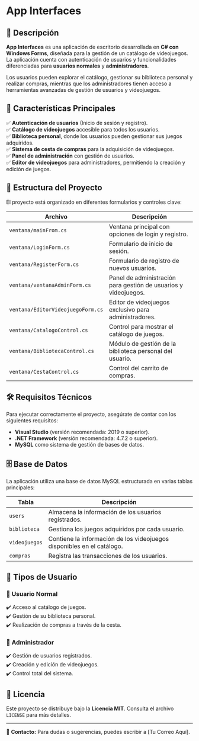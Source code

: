 # App Interfaces  

## 📌 Descripción  

**App Interfaces** es una aplicación de escritorio desarrollada en **C# con Windows Forms**, diseñada para la gestión de un catálogo de videojuegos. La aplicación cuenta con autenticación de usuarios y funcionalidades diferenciadas para **usuarios normales** y **administradores**.  

Los usuarios pueden explorar el catálogo, gestionar su biblioteca personal y realizar compras, mientras que los administradores tienen acceso a herramientas avanzadas de gestión de usuarios y videojuegos.  

## 🚀 Características Principales  

✅ **Autenticación de usuarios** (Inicio de sesión y registro).  
✅ **Catálogo de videojuegos** accesible para todos los usuarios.  
✅ **Biblioteca personal**, donde los usuarios pueden gestionar sus juegos adquiridos.  
✅ **Sistema de cesta de compras** para la adquisición de videojuegos.  
✅ **Panel de administración** con gestión de usuarios.  
✅ **Editor de videojuegos** para administradores, permitiendo la creación y edición de juegos.  

## 📂 Estructura del Proyecto  

El proyecto está organizado en diferentes formularios y controles clave:  

| Archivo                        | Descripción |
|--------------------------------|------------|
| `ventana/mainFrom.cs`         | Ventana principal con opciones de login y registro. |
| `ventana/LoginForm.cs`        | Formulario de inicio de sesión. |
| `ventana/RegisterForm.cs`     | Formulario de registro de nuevos usuarios. |
| `ventana/ventanaAdminForm.cs` | Panel de administración para gestión de usuarios y videojuegos. |
| `ventana/EditorVideojuegoForm.cs` | Editor de videojuegos exclusivo para administradores. |
| `ventana/CatalogoControl.cs`  | Control para mostrar el catálogo de juegos. |
| `ventana/BibliotecaControl.cs` | Módulo de gestión de la biblioteca personal del usuario. |
| `ventana/CestaControl.cs`     | Control del carrito de compras. |

## 🛠️ Requisitos Técnicos  

Para ejecutar correctamente el proyecto, asegúrate de contar con los siguientes requisitos:  

- **Visual Studio** (versión recomendada: 2019 o superior).  
- **.NET Framework** (versión recomendada: 4.7.2 o superior).  
- **MySQL** como sistema de gestión de bases de datos.  

## 🗄️ Base de Datos  

La aplicación utiliza una base de datos MySQL estructurada en varias tablas principales:  

| Tabla      | Descripción |
|-----------|------------|
| `users`   | Almacena la información de los usuarios registrados. |
| `biblioteca` | Gestiona los juegos adquiridos por cada usuario. |
| `videojuegos` | Contiene la información de los videojuegos disponibles en el catálogo. |
| `compras` | Registra las transacciones de los usuarios. |

## 👥 Tipos de Usuario  

### 👤 **Usuario Normal**  
✔️ Acceso al catálogo de juegos.  
✔️ Gestión de su biblioteca personal.  
✔️ Realización de compras a través de la cesta.  

### 🔑 **Administrador**  
✔️ Gestión de usuarios registrados.  
✔️ Creación y edición de videojuegos.  
✔️ Control total del sistema.  

## 📜 Licencia  

Este proyecto se distribuye bajo la **Licencia MIT**. Consulta el archivo `LICENSE` para más detalles.  

---  

📩 **Contacto:** Para dudas o sugerencias, puedes escribir a [Tu Correo Aquí].  
